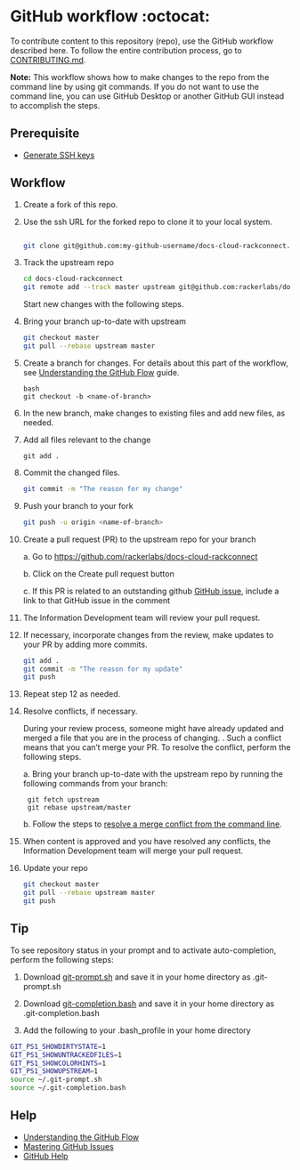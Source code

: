 # GitHub workflow :octocat:

To contribute content to this repository (repo), use the GitHub workflow described here.
To follow the entire contribution process, go to
[CONTRIBUTING.md](CONTRIBUTING.md).

**Note:** This workflow shows how to make changes to the repo from the command line by
using git commands. If you do not want to use the command line, you can use GitHub Desktop
or another GitHub GUI instead to accomplish the steps.


## Prerequisite

* [Generate SSH keys](https://help.github.com/articles/generating-ssh-keys/)

## Workflow

1. Create a fork of this repo.

2. Use the ssh URL for the forked repo to clone it to your local system.

    ```bash

    git clone git@github.com:my-github-username/docs-cloud-rackconnect.git

    ```

3. Track the upstream repo

    ```bash
    cd docs-cloud-rackconnect
    git remote add --track master upstream git@github.com:rackerlabs/docs-cloud-rackconnect.git

    ```
    Start new changes with the following steps.

4.  Bring your branch up-to-date with upstream

    ```bash
    git checkout master
    git pull --rebase upstream master
    ```

5. Create a branch for changes. For details about this part of the workflow, see
   [Understanding the GitHub Flow](https://guides.github.com/introduction/flow/index.html)
   guide.

    ```
    bash
    git checkout -b <name-of-branch>
    ```

6. In the new branch, make changes to existing files and add new files, as needed.

7. Add all files relevant to the change

   ```
   git add .
   ```

8. Commit the changed files.
    ```bash
    git commit -m "The reason for my change"
    ```

9. Push your branch to your fork
    ```bash
    git push -u origin <name-of-branch>
    ```

10. Create a pull request (PR) to the upstream repo for your branch

    a. Go to https://github.com/rackerlabs/docs-cloud-rackconnect

    b. Click on the Create pull request button

    c. If this PR is related to an outstanding github
      [GitHub issue](https://github.com/rackerlabs/docs-cloud-rackconnect/issues), include a link to that GitHub issue in the comment

11. The Information Development team will review your pull request.

12. If necessary, incorporate changes from the review, make updates to your PR by adding
    more commits.

    ```bash
    git add .
    git commit -m "The reason for my update"
    git push
    ```
13. Repeat step 12 as needed.

14. Resolve conflicts, if necessary.

    During your review process, someone might have already updated and merged a file that
    you are in the process of changing. . Such a conflict means that you can’t merge your
    PR. To resolve the conflict, perform the following steps.

    a. Bring your branch up-to-date with the upstream repo by running the following
       commands from your branch:

       ```
        git fetch upstream
        git rebase upstream/master
       ```

    b. Follow the steps to [resolve a merge conflict from the command line](https://help.github.com/articles/resolving-a-merge-conflict-from-the-command-line/).

15. When content is approved and you have resolved any conflicts, the Information Development team will merge your pull request.

16. Update your repo

    ```bash
    git checkout master
    git pull --rebase upstream master
    git push
    ```

## Tip

To see repository status in your prompt and to activate auto-completion,
perform the following steps:

1. Download
[git-prompt.sh](https://raw.githubusercontent.com/git/git/master/contrib/completion/git-prompt.sh)
and save it in your home directory as .git-prompt.sh

1. Download
[git-completion.bash](https://github.com/git/git/blob/master/contrib/completion/git-completion.bash)
and save it in your home directory as .git-completion.bash

1. Add the following to your .bash_profile in your home directory

```bash
GIT_PS1_SHOWDIRTYSTATE=1
GIT_PS1_SHOWUNTRACKEDFILES=1
GIT_PS1_SHOWCOLORHINTS=1
GIT_PS1_SHOWUPSTREAM=1
source ~/.git-prompt.sh
source ~/.git-completion.bash
```

## Help

* [Understanding the GitHub Flow](https://guides.github.com/introduction/flow/index.html)
* [Mastering GitHub Issues](https://guides.github.com/features/issues/)
* [GitHub Help](https://help.github.com/)
